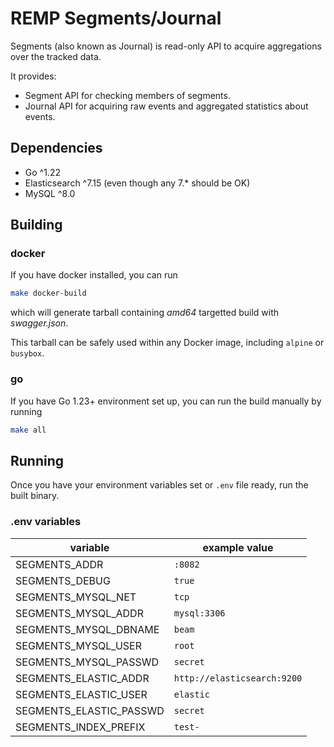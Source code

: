 # REMP Segments/Journal

Segments (also known as Journal) is read-only API to acquire aggregations over the tracked data. 

It provides:

- Segment API for checking members of segments.
- Journal API for acquiring raw events and aggregated statistics about events.

## Dependencies

- Go ^1.22
- Elasticsearch ^7.15 (even though any 7.* should be OK)
- MySQL ^8.0

## Building

### docker

If you have docker installed, you can run

```bash
make docker-build
``` 

which will generate tarball containing *amd64* targetted
build with *swagger.json*.

This tarball can be safely used within any Docker image, including `alpine` or `busybox`.

### go

If you have Go 1.23+ environment set up, you can run the build manually by running

```bash
make all
```

## Running

Once you have your environment variables set or `.env` file ready, run the built binary.

### .env variables

variable|example value
--- | ---
SEGMENTS_ADDR|`:8082`
SEGMENTS_DEBUG|`true`
SEGMENTS_MYSQL_NET|`tcp`
SEGMENTS_MYSQL_ADDR|`mysql:3306`
SEGMENTS_MYSQL_DBNAME|`beam`
SEGMENTS_MYSQL_USER|`root`
SEGMENTS_MYSQL_PASSWD|`secret`
SEGMENTS_ELASTIC_ADDR|`http://elasticsearch:9200`
SEGMENTS_ELASTIC_USER|`elastic`
SEGMENTS_ELASTIC_PASSWD|`secret`
SEGMENTS_INDEX_PREFIX|`test-`
